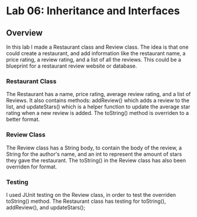 # Lab 06: Inheritance and Interfaces

## Overview
In this lab I made a Restaurant class and Review class. The idea is that one could create a restaurant, and add information like the restaurant name, a price rating, a review rating, and a list of all the reviews.  This could be a blueprint for a restaurant review website or database. 
  

### Restaurant Class
The Restaurant has a name, price rating, average review rating, and a list of Reviews.  It also contains methods: addReview() which adds a review to the list, and updateStars() which is a helper function to update the average star rating when a new review is added.  The toString() method is overriden to a better format.

### Review Class
The Review class has a String body, to contain the body of the review, a String for the author's name, and an int to represent the amount of stars they gave the restaurant.  The toString() in the Review class has also been overriden for format.

### Testing
I used JUnit testing on the Review class, in order to test the overriden toString() method.  The Restaurant class has testing for toString(), addReview(), and updateStars(); 